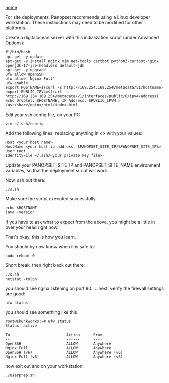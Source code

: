 [home](../README.md)

For site deployments, Panopset recommends using a Linux developer workstation.
These instructions may need to be modified for other platforms.

Create a digitalocean server with this initialization script (under Advanced Options):


    #!/bin/bash
    apt-get -y update
    apt-get -y install nginx vim net-tools certbot python3-certbot-nginx openjdk-17-jre-headless default-jdk
    apt-get -y upgrade
    ufw allow OpenSSH
    ufw allow 'Nginx Full'
    ufw enable
    export HOSTNAME=$(curl -s http://169.254.169.254/metadata/v1/hostname)
    export PUBLIC_IPV4=$(curl -s http://169.254.169.254/metadata/v1/interfaces/public/0/ipv4/address)
    echo Droplet: $HOSTNAME, IP Address: $PUBLIC_IPV4 > /usr/share/nginx/html/index.html


Edit your ssh config file, on your PC


    vim ~/.ssh/config


Add the following lines, replacing anything in <> with your values:


    Host <your host name>
    HostName <your host ip address, $PANOPSET_SITE_IP/%PANOPSET_SITE_IP%>
    User root
    IdentityFile ~/.ssh/<your private key file>


Update your PANOPSET_SITE_IP and PANOPSET_SITE_NAME environment variables, so that the deployment script will work.

Now, ssh out there:


    ./s.sh


Make sure the script executed successfully


    echo $HOSTNAME
    java -version


If you have to ask what to expect from the above, you might be a little in over your head right now.

That's okay, this is how you learn.

You should by now know when it is safe to:


    sudo reboot 0


Short break, then right back out there:
    

    ./s.sh
    netstat -tulpn


you should see nginx listening on port 80.
... next, verify the firewall settings are good:


    ufw status


you should see something like this


    root@skunkworks:~# ufw status
    Status: active
    
    To                         Action      From
    --                         ------      ----
    OpenSSH                    ALLOW       Anywhere
    Nginx Full                 ALLOW       Anywhere
    OpenSSH (v6)               ALLOW       Anywhere (v6)
    Nginx Full (v6)            ALLOW       Anywhere (v6)


now exit out and on your workstation:


    ./userprep.sh
